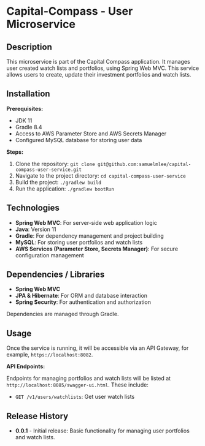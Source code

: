 # Capital-Compass - User Microservice

## Description

This microservice is part of the Capital Compass application. It manages user created watch lists and portfolios, using
Spring Web MVC. This service allows users to create, update their investment portfolios and watch lists.

## Installation

**Prerequisites:**

- JDK 11
- Gradle 8.4
- Access to AWS Parameter Store and AWS Secrets Manager
- Configured MySQL database for storing user data

**Steps:**

1. Clone the repository: `git clone git@github.com:samuelmlee/capital-compass-user-service.git`
2. Navigate to the project directory: `cd capital-compass-user-service`
3. Build the project: `./gradlew build`
4. Run the application: `./gradlew bootRun`

## Technologies

- **Spring Web MVC**: For server-side web application logic
- **Java**: Version 11
- **Gradle**: For dependency management and project building
- **MySQL**: For storing user portfolios and watch lists
- **AWS Services (Parameter Store, Secrets Manager)**: For secure configuration management

## Dependencies / Libraries

- **Spring Web MVC**
- **JPA & Hibernate**: For ORM and database interaction
- **Spring Security**: For authentication and authorization

Dependencies are managed through Gradle.

## Usage

Once the service is running, it will be accessible via an API Gateway, for example, `https://localhost:8082`.

**API Endpoints:**

Endpoints for managing portfolios and watch lists will be listed at `http://localhost:8085/swagger-ui.html`. These
include:

- `GET /v1/users/watchlists`: Get user watch lists

## Release History

- **0.0.1** - Initial release: Basic functionality for managing user portfolios and watch lists.

